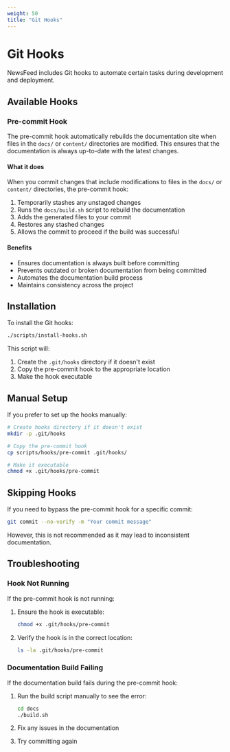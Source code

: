 ```yaml
---
weight: 50
title: "Git Hooks"
---
```


# Git Hooks

NewsFeed includes Git hooks to automate certain tasks during development and deployment.

## Available Hooks

### Pre-commit Hook

The pre-commit hook automatically rebuilds the documentation site when files in the `docs/` or `content/` directories are modified. This ensures that the documentation is always up-to-date with the latest changes.

#### What it does

When you commit changes that include modifications to files in the `docs/` or `content/` directories, the pre-commit hook:

1. Temporarily stashes any unstaged changes
2. Runs the `docs/build.sh` script to rebuild the documentation
3. Adds the generated files to your commit
4. Restores any stashed changes
5. Allows the commit to proceed if the build was successful

#### Benefits

- Ensures documentation is always built before committing
- Prevents outdated or broken documentation from being committed
- Automates the documentation build process
- Maintains consistency across the project

## Installation

To install the Git hooks:

```bash
./scripts/install-hooks.sh
```

This script will:
1. Create the `.git/hooks` directory if it doesn't exist
2. Copy the pre-commit hook to the appropriate location
3. Make the hook executable

## Manual Setup

If you prefer to set up the hooks manually:

```bash
# Create hooks directory if it doesn't exist
mkdir -p .git/hooks

# Copy the pre-commit hook
cp scripts/hooks/pre-commit .git/hooks/

# Make it executable
chmod +x .git/hooks/pre-commit
```

## Skipping Hooks

If you need to bypass the pre-commit hook for a specific commit:

```bash
git commit --no-verify -m "Your commit message"
```

However, this is not recommended as it may lead to inconsistent documentation.

## Troubleshooting

### Hook Not Running

If the pre-commit hook is not running:

1. Ensure the hook is executable:
   ```bash
   chmod +x .git/hooks/pre-commit
   ```

2. Verify the hook is in the correct location:
   ```bash
   ls -la .git/hooks/pre-commit
   ```

### Documentation Build Failing

If the documentation build fails during the pre-commit hook:

1. Run the build script manually to see the error:
   ```bash
   cd docs
   ./build.sh
   ```

2. Fix any issues in the documentation
3. Try committing again 